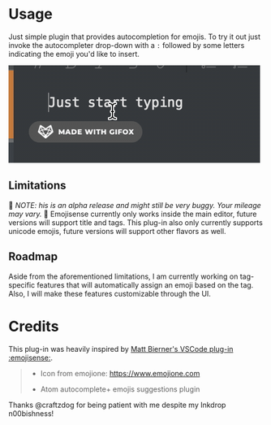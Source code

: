 # Usage
Just simple plugin that provides autocompletion for emojis. To try it out just invoke the autocompleter drop-down with a `:` followed by some letters indicating the emoji you'd like to insert.
 
![usage](./emojisense-usage.gif)

## Limitations
:rotating_light: *NOTE: his is an alpha release and might still be very buggy. Your mileage may vary.* :rotating_light:
Emojisense currently only works inside the main editor, future versions will support title and tags. This plug-in also only currently supports unicode emojis, future versions will support other flavors as well.

## Roadmap

Aside from the aforementioned limitations, I am currently working on tag-specific features that will automatically assign an emoji based on the tag. Also, I will make these features customizable through the UI.

# Credits 

This plug-in was heavily inspired by [Matt Bierner's VSCode plug-in :emojisense:](https://marketplace.visualstudio.com/items?itemName=bierner.emojisense).

>*  Icon from emojione: https://www.emojione.com
> 
>*  Atom autocomplete+ emojis suggestions plugin

Thanks @craftzdog for being patient with me despite my Inkdrop n00bishness!